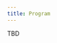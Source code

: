 ```yaml
---
title: Program
---
```


TBD

<!-- PaPoC 2023 will take place on April 5th 2023. It is run in hybrid mode with both -->
<!-- in-person and remote speakers and attendees. All the times are given in CEST. If -->
<!-- speaking or attending remotely, please use [time zone -->
<!-- converter](https://www.timeanddate.com/worldclock/converter.html?iso=20230405T063000&p1=1264&p2=136&p3=179&p4=224&p5=248&p6=176&p7=240) -->
<!-- to find the times in your local time zone. -->

<!-- ## Opening & Session 1: 08:30 to 09:45 -->

<!-- * **Making CRDTs Byzantine Fault Tolerant**   -->
<!-- Martin Kleppmann (University of Cambridge)   -->
<!-- _08:30, 25m, in-person_   -->

<!-- * **Melda: A General Purpose Delta State JSON CRDT**   -->
<!-- Amos Brocco (University of Applied Sciences and Arts of Southern Switzerland)   -->
<!-- _08:55, 25m, in-person_   -->

<!-- * **Relaxed Paxos: Quorum intersection revisited (again)**   -->
<!-- Heidi Howard (University of Cambridge), Richard Mortier (University of Cambridge)   -->
<!-- _09:20, 25m, remote_   -->

<!-- ## Session 2: 10:30 to 12:10 -->

<!-- * **Marrying Replicated and Functional Data Structures**   -->
<!-- Vimala Soundarapandian (IIT Madras), Adharsh Kamath (NITK Surathkal), Kartik Nagar (IIT Madras), KC Sivaramakrishnan (IIT Madras)   -->
<!-- _10:30, 25m, remote_   -->

<!-- * **Merge What You Can, Fork What You Can’t: Managing Data Integrity in Local-First Software**   -->
<!-- Nicholas Schiefer (MIT), Geoffrey Litt (MIT), Daniel Jackson (MIT)   -->
<!-- _10:55, 25m, in-person_   -->

<!-- * **Geo-located data for better dynamic replication**   -->
<!-- Luis Silva (Universidade Nova de Lisboa), Frederico Aleixo (Universidade Nova de Lisboa), Albert Linde (Universidade Nova de Lisboa), João Leitão (Universidade Nova de Lisboa), Nuno Preguica  (Universidade Nova de Lisboa)   -->
<!-- _11:20, 25m, in-person_   -->

<!-- * **Distributed Access Control for Collaborative Applications using CRDTs**   -->
<!-- Pierre-Antoine Rault (INRIA), Claudia-Lavinia Ignat (INRIA), Olivier Perrin (Université de Lorraine)   -->
<!-- _11:45, 25m, in-person_   -->

<!-- ## Session 3: 14:00 to 15:40 -->

<!-- * **An Oblivious Observed-Reset Embeddable Replicated Counter**   -->
<!-- Matthew Weidner (Carnegie Mellon University), Paulo Sérgio Almeida (HASLab/INESC TEC and Universidade do Minho)     -->
<!-- _14:00, 25m, remote_   -->

<!-- * **Bilateral Anti-Entropy for Eventual Consistency**   -->
<!-- Rebecca Bilbro (Rotational Labs), Benjamin Bengfort (Rotational Labs), Pete Keleher (University of Maryland, College Park)   -->
<!-- _14:25, 25m, remote_   -->

<!-- * **Bolt-On Convergence in Replicated Data Types**    -->
<!-- Gowtham Kaki (University of Colorado Boulder), Prasanth Prahladan (University of Colorado Boulder), Nicholas Lewchenko (University of Colorado Boulder)    -->
<!-- _14:50, 25m, remote_   -->

<!-- * **Ordering Operations for Generic Replicated Data Types using Version Trees**   -->
<!-- Nazmus Saquib (University of California, Santa Barbara), Chandra Krintz (University of California, Santa Barbara), Rich Wolski (University of California, Santa Barbara)   -->
<!-- _15:15, 25m, remote_   -->

<!-- ## Session 4: 16:30 to 18:30 -->

<!-- ### Invited Talk 1: Implementing Distributed ACID Transactions Without Atomic Clocks -->
<!-- **Karthik Ranganathan, CTO, YugaByte**   -->
<!-- _16:30, 60m, remote_   -->

<!-- #### Abstract -->

<!-- ACID transactions are a fundamental building block when developing -->
<!-- business-critical, user-facing applications. They simplify the complex task of -->
<!-- ensuring data integrity while supporting highly concurrent operations. While -->
<!-- they are taken for granted in monolithic SQL databases, most distributed DBs -->
<!-- would forsake them completely. -->

<!-- Fortunately, this is no longer the case. The trend started with Google Spanner, -->
<!-- which offered distributed transactions using GPS based atomic clocks - unheard -->
<!-- of in the database world before. Now, distributed transactions - without -->
<!-- requiring atomic clocks - are offered by distributed SQL databases. One such -->
<!-- example of a fully open source database offering this is YugabyteDB. Using the -->
<!-- example of YugabyteDB, this talk will explain how distributed ACID transactions -->
<!-- can be achieved without atomic clocks - without compromising on performance. -->

<!-- #### Bio -->

<!-- Karthik was one of the original database engineers at Facebook responsible for -->
<!-- building distributed databases including Cassandra and HBase. He is an Apache -->
<!-- HBase committer, and also an early contributor to Cassandra, before it was -->
<!-- open-sourced by Facebook. He is currently the co-founder and CTO of the company -->
<!-- behind YugabyteDB, a fully open-source distributed SQL database for building -->
<!-- cloud-native and geo-distributed applications. -->

<!-- ### Invited Talk 2: A Programmable Cloud: CALM Foundations and Open Challenges -->
<!-- **Joseph M. Hellerstein, Professor, UC Berkeley**   -->
<!-- _17:30, 60m, remote_   -->

<!-- #### Abstract -->

<!-- The public cloud emerged a decade ago, yet distributed systems are still -->
<!-- programmed using models from sequential computing. All the traditional -->
<!-- challenges of distributed programming and data are still present in the cloud, -->
<!-- only they are now faced by the general population of software developers. Added -->
<!-- to these challenges are new desires for "serverless" computing, including -->
<!-- consumption-based pricing and autoscaling. -->
 
<!-- This talk will highlight principles for cloud programming that I have explored -->
<!-- with colleagues over the past decade, including the CALM Theorem and languages -->
<!-- like Dedalus and Bloom that encourage monotonic coordination-free consistency -->
<!-- via logic and lattices. The Anna "any-scale" KVS will be presented as a petri -->
<!-- dish for the potential of these ideas and many remaining challenges.  -->

<!-- I will conclude by overviewing new work in the Hydro project, which is aimed at -->
<!-- bringing research ideas to programmers in an practical, evolutionary fashion. -->
<!-- Key to our approach is a separation of distributed programs into a PACT of four -->
<!-- facets: Program semantics, Availablity, Consistency and Trust. We propose to -->
<!-- migrate developers gradually to PACT programming by lifting familiar code into -->
<!-- our more declarative level of abstraction. This agenda raises challenges across -->
<!-- multiple areas including language design, query optimization, transactions, -->
<!-- distributed consistency, compilers and program synthesis. -->

<!-- #### Bio  -->

<!-- Joe Hellerstein is the Jim Gray Professor of Computer Science at the University -->
<!-- of California, Berkeley. His research focuses on data-centric systems and the -->
<!-- way they drive computing. Hellerstein is an ACM Fellow, a Sloan Research Fellow -->
<!-- and the recipient of three ACM-SIGMOD Test of Time awards. In 2010, MIT's -->
<!-- Technology Review magazine included his work on cloud programming in their TR10 -->
<!-- list of the 10 technologies "most likely to change our world". In addition to -->
<!-- his academic work, Hellerstein has been involved in a number of startup -->
<!-- companies including Trifacta, which brought academic research on data wrangling -->
<!-- to market. -->
